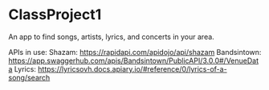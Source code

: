 # ClassProject1
An app to find songs, artists, lyrics, and concerts in your area.

APIs in use: 
Shazam: https://rapidapi.com/apidojo/api/shazam
Bandsintown: https://app.swaggerhub.com/apis/Bandsintown/PublicAPI/3.0.0#/VenueData
Lyrics: https://lyricsovh.docs.apiary.io/#reference/0/lyrics-of-a-song/search
